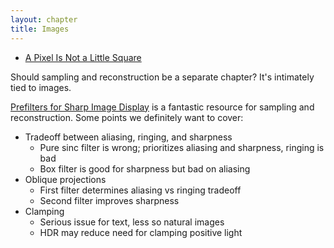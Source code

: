 ```yaml
---
layout: chapter
title: Images
---
```

* [A Pixel Is Not a Little Square](http://alvyray.com/Memos/CG/Microsoft/6_pixel.pdf)

Should sampling and reconstruction be a separate chapter? It's intimately tied to images.

[Prefilters for Sharp Image Display] is a fantastic resource for sampling and reconstruction. Some points we definitely want to cover:

* Tradeoff between aliasing, ringing, and sharpness
  - Pure sinc filter is wrong; prioritizes aliasing and sharpness, ringing is bad
  - Box filter is good for sharpness but bad on aliasing
* Oblique projections
  - First filter determines aliasing vs ringing tradeoff
  - Second filter improves sharpness
* Clamping
  - Serious issue for text, less so natural images
  - HDR may reduce need for clamping positive light


[Prefilters for Sharp Image Display]: https://www.inf.ufrgs.br/~eslgastal/SBS3/Rocha_Oliveira_Gastal_EG2020_Sharp_Filter_SBS3.pdf
